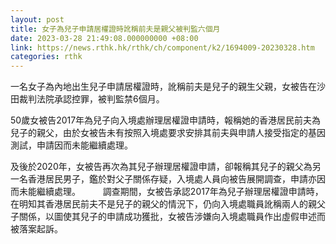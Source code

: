 ```yaml
---
layout: post
title: 女子為兒子申請居權證時訛稱前夫是親父被判監六個月
date: 2023-03-28 21:49:08.000000000 +08:00
link: https://news.rthk.hk/rthk/ch/component/k2/1694009-20230328.htm
categories: rthk
---
```


一名女子為內地出生兒子申請居權證時，訛稱前夫是兒子的親生父親，女被告在沙田裁判法院承認控罪，被判監禁6個月。

50歲女被告2017年為兒子向入境處辦理居權證申請時，報稱她的香港居民前夫為兒子的親父，由於女被告未有按照入境處要求安排其前夫與申請人接受指定的基因測試，申請因而未能繼續處理。

及後於2020年，女被告再次為其兒子辦理居權證申請，卻報稱其兒子的親父為另一名香港居民男子，鑑於對父子關係存疑，入境處人員向被告展開調查，申請亦因而未能繼續處理。
　　 
調查期間，女被告承認2017年為兒子辦理居權證申請時，在明知其香港居民前夫不是兒子的親父的情況下，仍向入境處職員訛稱兩人的親父子關係，以圖使其兒子的申請成功獲批，女被告涉嫌向入境處職員作出虛假申述而被落案起訴。
